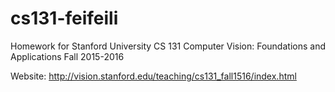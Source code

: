 # cs131-feifeili
Homework for  Stanford University CS 131 Computer Vision: Foundations and Applications Fall 2015-2016

Website:
http://vision.stanford.edu/teaching/cs131_fall1516/index.html
